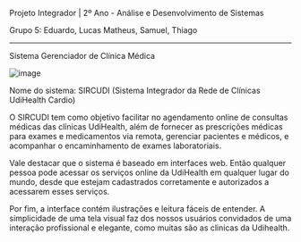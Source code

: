 Projeto Integrador | 2º Ano - Análise e Desenvolvimento de Sistemas

Grupo 5: Eduardo, Lucas Matheus, Samuel, Thiago

*******************************************************************

Sistema Gerenciador de Clínica Médica

![image](https://github.com/eduardovaladao/Projeto-Integrador/assets/104527380/647b9e31-9c78-46d4-a2b0-03fce1932854)

Nome do sistema: SIRCUDI (Sistema Integrador da Rede de Clínicas UdiHealth Cardio)

  O SIRCUDI tem como objetivo facilitar no agendamento online de 
consultas médicas das clínicas UdiHealth, além de fornecer as prescrições médicas
para exames e medicamentos via remota, gerenciar pacientes e médicos, e acompanhar
o encaminhamento de exames laboratoriais.

  Vale destacar que o sistema é baseado em interfaces web. Então qualquer pessoa 
pode acessar os serviços online da UdiHealth em qualquer lugar do mundo, desde 
que estejam cadastrados corretamente e autorizados a acessarem esses serviços.

  Por fim, a interface contém ilustrações e leitura fáceis de entender. A simplicidade
de uma tela visual faz dos nossos usuários convidados de uma interação profissional e 
elegante, como muitas são as clinicas da Udihealth.

  
